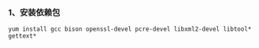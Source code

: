 ### 1、安装依赖包
```
yum install gcc bison openssl-devel pcre-devel libxml2-devel libtool* gettext*
```


